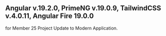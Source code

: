 Angular v.19.2.0, PrimeNG v.19.0.9, TailwindCSS v.4.0.11, Angular Fire 19.0.0
---
for Member 25 Project Update to Modern Application.
